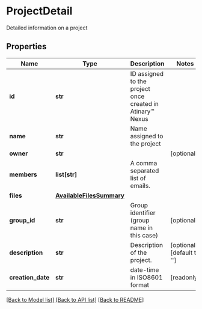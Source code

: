 # ProjectDetail

Detailed information on a project

## Properties
Name | Type | Description | Notes
------------ | ------------- | ------------- | -------------
**id** | **str** | ID assigned to the project once created in Atinary™ Nexus | 
**name** | **str** | Name assigned to the project | 
**owner** | **str** |  | [optional] 
**members** | **list[str]** | A comma separated list of emails. | 
**files** | [**AvailableFilesSummary**](AvailableFilesSummary.md) |  | 
**group_id** | **str** | Group identifier (group name in this case) | [optional] 
**description** | **str** | Description of the project. | [optional] [default to '']
**creation_date** | **str** | date-time in ISO8601 format | [readonly] 

[[Back to Model list]](../README.md#documentation-for-models) [[Back to API list]](../README.md#documentation-for-api-endpoints) [[Back to README]](../README.md)


